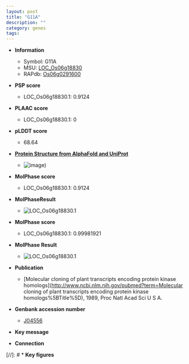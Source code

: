 ```yaml
---
layout: post
title: "G11A"
description: ""
category: genes
tags: 
---
```


* **Information**  
    + Symbol: G11A  
    + MSU: [LOC_Os06g18830](http://rice.plantbiology.msu.edu/cgi-bin/ORF_infopage.cgi?orf=LOC_Os06g18830)  
    + RAPdb: [Os06g0291600](http://rapdb.dna.affrc.go.jp/viewer/gbrowse_details/irgsp1?name=Os06g0291600)  

* **PSP score**  
    + LOC_Os06g18830.1: 0.9124 

* **PLAAC score**  
    + LOC_Os06g18830.1: 0 

* **pLDDT score**
    + 68.64

* **[Protein Structure from AlphaFold and UniProt](https://www.uniprot.org/uniprotkb/Q0DCT8/entry#structure)**
    + ![image](https://ricepsp.github.io/images/Q0/AF-Q0DCT8-F1.png))

* **MolPhase score**
    + LOC_Os06g18830.1: 0.9124

* **MolPhaseResult**
    + ![LOC_Os06g18830.1](https://ricepsp.github.io/pictures/LOC_Os06g/LOC_Os06g18830.1.png)

* **MolPhase score**
    + LOC_Os06g18830.1: 0.99981921

* **MolPhase Result**
    + ![LOC_Os06g18830.1](https://304243504.github.io/Pictures/LOC_Os06g/LOC_Os06g18830.1.png)

* **Publication**  
    + [Molecular cloning of plant transcripts encoding protein kinase homologs](http://www.ncbi.nlm.nih.gov/pubmed?term=Molecular cloning of plant transcripts encoding protein kinase homologs%5BTitle%5D), 1989, Proc Natl Acad Sci U S A.

* **Genbank accession number**  
    + [J04556](http://www.ncbi.nlm.nih.gov/nuccore/J04556)

* **Key message**  

* **Connection**  

[//]: # * **Key figures**  


